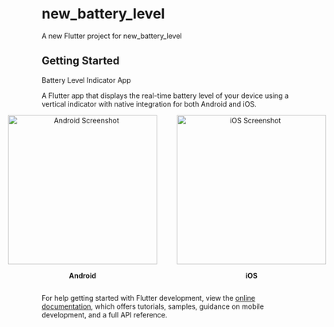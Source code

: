 # new_battery_level

A new Flutter project for new_battery_level

## Getting Started

Battery Level Indicator App

A Flutter app that displays the real-time battery level of your device using a vertical indicator with native integration for both Android and iOS.

<div style="display: flex; justify-content: center; align-items: center;">
  <div style="text-align: center; margin-right: 20px;">
    <img src="https://github.com/user-attachments/assets/49db7b59-47fc-4f61-8abe-55fd3ff088a2" alt="Android Screenshot" width="300"/>
    <p><strong>Android</strong></p>
  </div>
  <div style="text-align: center; margin-left: 20px;">
    <img src="https://github.com/user-attachments/assets/0759eca4-0194-4a28-adec-417c60d25760" alt="iOS Screenshot" width="300"/>
    <p><strong>iOS</strong></p>
  </div>
</div>

For help getting started with Flutter development, view the
[online documentation](https://docs.flutter.dev/), which offers tutorials,
samples, guidance on mobile development, and a full API reference.
